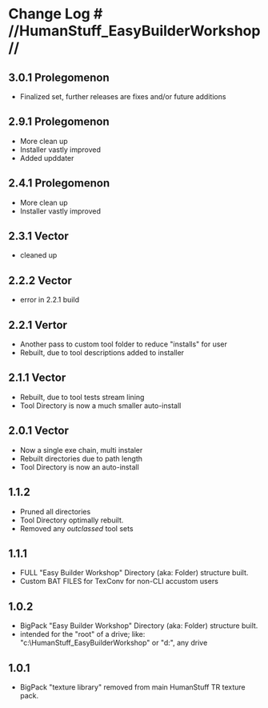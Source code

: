 # Change Log # //HumanStuff_EasyBuilderWorkshop//

## 3.0.1 Prolegomenon
- Finalized set, further releases are fixes and/or future additions
## 2.9.1 Prolegomenon
- More clean up
- Installer vastly improved
- Added upddater
## 2.4.1 Prolegomenon
- More clean up
- Installer vastly improved
## 2.3.1 Vector
- cleaned up
## 2.2.2 Vector
- error in 2.2.1 build
## 2.2.1 Vertor
- Another pass to custom tool folder to reduce "installs" for user
- Rebuilt, due to tool descriptions added to installer 
## 2.1.1 Vector
- Rebuilt, due to tool tests stream lining 
- Tool Directory is now a much smaller auto-install
## 2.0.1 Vector
- Now a single exe chain, multi instaler
- Rebuilt directories due to path length 
- Tool Directory is now an auto-install
## 1.1.2
- Pruned all directories 
- Tool Directory optimally rebuilt.
- Removed any _outclassed_ tool sets
## 1.1.1
- FULL "Easy Builder Workshop" Directory (aka: Folder) structure built.
- Custom BAT FILES for TexConv for non-CLI accustom users
## 1.0.2
- BigPack "Easy Builder Workshop" Directory (aka: Folder) structure built.
- intended for the "root" of a drive; like: "c:\HumanStuff_EasyBuilderWorkshop" or "d:\", any drive
## 1.0.1
- BigPack "texture library" removed from main HumanStuff TR texture pack.

